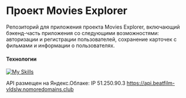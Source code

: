 # Проект Movies Explorer

Репозиторий для приложения проекта Movies Explorer, включающий бэкенд-часть приложения со следующими возможностями: авторизации и регистрации пользователей, сохранение карточек с фильмами и информации о пользователях.

#### Технологии
[![My Skills](https://skillicons.dev/icons?i=html,css,js,react,nginx,nodejs,express)](https://skillicons.dev)

  
API размещен на Яндекс.Облаке:
IP 51.250.90.3
https://api.beatfilm-vldslw.nomoredomains.club
